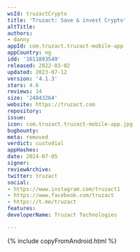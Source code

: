 ```yaml
---
wsId: truzactCrypto
title: 'Truzact: Save & invest Crypto'
altTitle: 
authors:
- danny
appId: com.truzact.truzact-mobile-app
appCountry: ng
idd: '1611893549'
released: 2022-03-02
updated: 2023-07-12
version: '4.1.3'
stars: 4.6
reviews: 14
size: '24843264'
website: https://truzact.com
repository: 
issue: 
icon: com.truzact.truzact-mobile-app.jpg
bugbounty: 
meta: removed
verdict: custodial
appHashes: 
date: 2024-07-05
signer: 
reviewArchive: 
twitter: truzact
social:
- https://www.instagram.com/truzact1
- https://www.facebook.com/truzact
- https://t.me/truzact
features: 
developerName: Truzact Technologies

---
```


{% include copyFromAndroid.html %}
